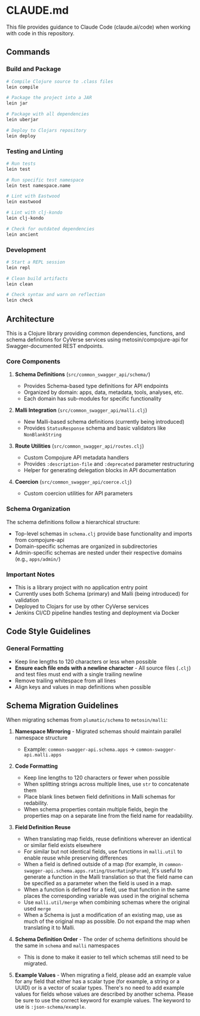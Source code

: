 # CLAUDE.md

This file provides guidance to Claude Code (claude.ai/code) when working with code in this repository.

## Commands

### Build and Package
```bash
# Compile Clojure source to .class files
lein compile

# Package the project into a JAR
lein jar

# Package with all dependencies
lein uberjar

# Deploy to Clojars repository
lein deploy
```

### Testing and Linting
```bash
# Run tests
lein test

# Run specific test namespace
lein test namespace.name

# Lint with Eastwood
lein eastwood

# Lint with clj-kondo
lein clj-kondo

# Check for outdated dependencies
lein ancient
```

### Development
```bash
# Start a REPL session
lein repl

# Clean build artifacts
lein clean

# Check syntax and warn on reflection
lein check
```

## Architecture

This is a Clojure library providing common dependencies, functions, and schema definitions for CyVerse services using metosin/compojure-api for Swagger-documented REST endpoints.

### Core Components

1. **Schema Definitions** (`src/common_swagger_api/schema/`)
   - Provides Schema-based type definitions for API endpoints
   - Organized by domain: apps, data, metadata, tools, analyses, etc.
   - Each domain has sub-modules for specific functionality

2. **Malli Integration** (`src/common_swagger_api/malli.clj`)
   - New Malli-based schema definitions (currently being introduced)
   - Provides `StatusResponse` schema and basic validators like `NonBlankString`

3. **Route Utilities** (`src/common_swagger_api/routes.clj`)
   - Custom Compojure API metadata handlers
   - Provides `:description-file` and `:deprecated` parameter restructuring
   - Helper for generating delegation blocks in API documentation

4. **Coercion** (`src/common_swagger_api/coerce.clj`)
   - Custom coercion utilities for API parameters

### Schema Organization

The schema definitions follow a hierarchical structure:
- Top-level schemas in `schema.clj` provide base functionality and imports from compojure-api
- Domain-specific schemas are organized in subdirectories
- Admin-specific schemas are nested under their respective domains (e.g., `apps/admin/`)

### Important Notes

- This is a library project with no application entry point
- Currently uses both Schema (primary) and Malli (being introduced) for validation
- Deployed to Clojars for use by other CyVerse services
- Jenkins CI/CD pipeline handles testing and deployment via Docker

## Code Style Guidelines

### General Formatting
- Keep line lengths to 120 characters or less when possible
- **Ensure each file ends with a newline character** - All source files (`.clj`) and test files must end with a single trailing newline
- Remove trailing whitespace from all lines
- Align keys and values in map definitions when possible

## Schema Migration Guidelines

When migrating schemas from `plumatic/schema` to `metosin/malli`:

1. **Namespace Mirroring** - Migrated schemas should maintain parallel namespace structure
   - Example: `common-swagger-api.schema.apps` → `common-swagger-api.malli.apps`

2. **Code Formatting**
   - Keep line lengths to 120 characters or fewer when possible
   - When splitting strings across multiple lines, use `str` to concatenate them
   - Place blank lines betwen field definitions in Malli schemas for redability.
   - When schema properties contain multiple fields, begin the properties map on a separate line from the field name for
     readability.

3. **Field Definition Reuse**
   - When translating map fields, reuse definitions wherever an identical or similar field exists elsewhere
   - For similar but not identical fields, use functions in `malli.util` to enable reuse while preserving differences
   - When a field is defined outside of a map (for example, in `common-swagger-api.schema.apps.rating/UserRatingParam`),
     It's useful to generate a function in the Malli translation so that the field name can be specified as a parameter
     when the field is used in a map.
   - When a function is defined for a field, use that function in the same places the corresponding variable was used
     in the original schema
   - Use `malli.util/merge` when combining schemas where the original used `merge`
   - When a Schema is just a modification of an existing map, use as much of the original map as possible. Do not expand
     the map when translating it to Malli.

4. **Schema Definition Order** - The order of schema definitions should be the same in `schema` and `malli` namespaces
   - This is done to make it easier to tell which schemas still need to be migrated.

5. **Example Values** - When migrating a field, please add an example value for any field that either has a scalar type
     (for example, a string or a UUID) or is a vector of scalar types. There's no need to add example values for fields
     whose values are described by another schema. Please be sure to use the correct keyword for example values. The
     keyword to use is `:json-schema/example`.
